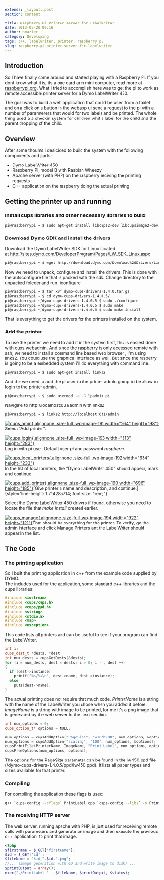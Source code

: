 ```yaml
---
extends: _layouts.post
section: content

title: Raspberry Pi Printer server for LabelWriter
date: 2013-05-20 09:16
author: hmazter
category: Developing
tags: c++, labelwriter, printer, raspberry pi
slug: raspberry-pi-printer-server-for-labelwriter
---
```


Introduction
------------

So I have finally come around and started playing with a Raspberry Pi.
If you dont know what it is, its a one card arm mini computer, read more
at [raspberrypi.org](http://www.raspberrypi.org/). What i tried to
accomplish here was to get the pi to work as remote accessible printer
server for a Dymo LabelWriter 450.

The goal was to build a web application that could be used from a tablet
and on a click on a button in the webapp ui send a request to the pi
with a number of paramterers that would for two labels and be printed.
The whole thing used a a checkin system for children whit a label for
the child and the parent dropping of the child.

Overview
--------

After some thouhts i desicided to build the system with the following
components and parts:

-   Dymo LabelWriter 450
-   Raspberry Pi, model B with Rasbian Wheezy
-   Apache server (with PHP) on the raspberry reciving the printing
    requests
-   C++ application on the raspberry doing the actual printing

Getting the printer up and running
----------------------------------

### Install cups libraries and other necessary libraries to build

```bash
pi@raspberrypi ~ $ sudo apt-get install libcups2-dev libcupsimage2-dev g++ cups cups-client
```

### Download Dymo SDK and install the drivers

Download the Dymo LabelWriter SDK for Linux located
at <http://sites.dymo.com/DeveloperProgram/Pages/LW_SDK_Linux.aspx>

```bash
pi@raspberrypi ~ $ wget http://download.dymo.com/Download%20Drivers/Linux/Download/dymo-cups-drivers-1.4.0.tar.gz
```

Now we need to unpack, configure and install the drivers. This is done
with the autoconfigure file that is packed with the sdk. Change
directory to the unpacked foleder and run ./configure

```bash
pi@raspberrypi ~ $ tar xvf dymo-cups-drivers-1.4.0.tar.gz
pi@raspberrypi ~ $ cd dymo-cups-drivers-1.4.0.5/
pi@raspberrypi ~/dymo-cups-drivers-1.4.0.5 $ sudo ./configure
pi@raspberrypi ~/dymo-cups-drivers-1.4.0.5 $ sudo make
pi@raspberrypi ~/dymo-cups-drivers-1.4.0.5 $ sudo make install
```

That is everything to get the drivers for the printers installed on the
system.

### Add the printer

To use the printer, we need to add it in the system first, this is
easiest done with cups webadmin. And since the raspberry is only
aceessed remote with ssh, we need to install a command line based web
browser , I'm using links2. You could use the graphical interface as
well. But since the rasperry is going to be a embedded system i'll do
everything with command line.

```bash
pi@raspberrypi ~ $ sudo apt-get install links2
```

And the we need to add the pi user to the printer admin group to be
allow to login to the printer admin.

```bash
pi@raspberrypi ~ $ sudo usermod -a -G lpadmin pi
```

Navigate to http://localhost:631/admin with links2

```bash
pi@raspberrypi ~ $ links2 http://localhost:631/admin
```

[![cups\_amin](https://www.hmazter.com/wp-content/uploads/2013/05/cups_amin.png){.alignnone
.size-full .wp-image-191 width="264"
height="98"}](https://www.hmazter.com/wp-content/uploads/2013/05/cups_amin.png)  
Select \"Add printer\".

[![cups\_login](https://www.hmazter.com/wp-content/uploads/2013/05/cups_login.png){.alignnone
.size-full .wp-image-193 width="313"
height="283"}](https://www.hmazter.com/wp-content/uploads/2013/05/cups_login.png)  
Log in with pi user. Default user *pi* and password *raspberry*.

[![cups\_local\_printers](https://www.hmazter.com/wp-content/uploads/2013/05/cups_local_printers.png){.alignnone
.size-full .wp-image-192 width="634"
height="233"}](https://www.hmazter.com/wp-content/uploads/2013/05/cups_local_printers.png)  
In the list of local printers, the \"Dymo LabelWriter 450\" should
appear, mark and continue.

[![cups\_add\_printer](https://www.hmazter.com/wp-content/uploads/2013/05/cups_add_printer.png){.alignnone
.size-full .wp-image-190 width="696"
height="185"}](https://www.hmazter.com/wp-content/uploads/2013/05/cups_add_printer.png)[Give
printer a name and description, and
continue.]{style="line-height: 1.714285714; font-size: 1rem;"}

Select the Dymo LabelWriter 450 drivers if found. otherwise you need to
locate the file that *make install* created earlier.

[![cups\_manage](https://www.hmazter.com/wp-content/uploads/2013/05/cups_manage.png){.alignnone
.size-full .wp-image-194 width="922"
height="121"}](https://www.hmazter.com/wp-content/uploads/2013/05/cups_manage.png)That
should be everything for the printer. To verify, go the admin interface
and click Manage Printers ant the LabelWriter should appear in the list.

The Code
--------

### The printing application

So I built the printing application in c++ from the example code
supplied by DYMO.  
The includes used for the application, some standard c++ libraries and
the cups libraries:

```cpp
#include <iostream>
#include <cups/cups.h>
#include <cups/ppd.h>
#include <string>
#include <stdio.h>
#include <map>
#include <exception>
```

This code lists all printers and can be useful to see if your program
can find the LabelWriter.

```cpp
int i;
cups_dest_t *dests, *dest;
int num_dests = cupsGetDests(&dests);
for (i = num_dests, dest = dests; i > 0; i --, dest ++)
{
  if (dest->instance)
    printf("%s/%s\n", dest->name, dest->instance);
  else
    puts(dest->name);
}
```

The actual printing does not require that much code. *PrinterName* is a
string with the name of the LabelWriter you chose when you added it
before. *ImageName* is a string with image to be printed, for me it's a
png image that is generated by the web server in the next section.

```cpp
int num_options = 0;
cups_option_t* options = NULL;

num_options = cupsAddOption("PageSize", "w167h288", num_options, &options);
num_options = cupsAddOption("scaling", "100", num_options, &options);
cupsPrintFile(PrinterName, ImageName, "Print Label", num_options, options);
cupsFreeOptions(num_options, options);
```

The options for the PageSize parameter can be found in the lw450.ppd
file (/dymo-cups-drivers-1.4.0.5/ppd/lw450.ppd). It lists all paper
types and sizes available for that printer.

### Compiling

For compiling the application these flags is used:

```bash
g++ `cups-config --cflags` PrintLabel.cpp `cups-config --libs` -o PrintLabel
```

### The receiving HTTP server

The web server, running apache with PHP, is just used
for receiving remote calls with parameters and generate an image and
then execute the previous c++ application  to print that image.

```php
<?php
$firstname = $_GET['firstname'];
$id = $_GET['id'];
$fileName = "kid_".$id.".png";
//... (image generation with GD and write image to disk) ...
$printOutput = array();
exec("./PrintLabel " . $fileName, $printOutput, $status);
```

